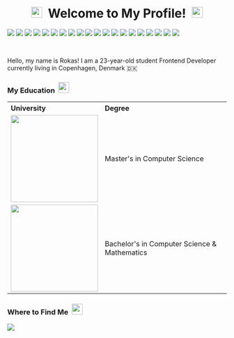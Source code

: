 <h1 align="center">
  <img src="https://emojis.slackmojis.com/emojis/images/1660853767/60881/meow_attention.gif?1660853767" width="25" />
  &nbsp;Welcome to My Profile!&nbsp;
  <img src="https://emojis.slackmojis.com/emojis/images/1660853767/60881/meow_attention.gif?1660853767" width="25" />
</h1>

<!-- https://home.aveek.io/GitHub-Profile-Badges/ -->
<p>
  <a href="https://react.dev/"><img src="https://img.shields.io/badge/React-61DAFB.svg?style=for-the-badge&logo=React&logoColor=black" /></a>
  <a href="https://angular.dev/"><img src="https://img.shields.io/badge/Angular-0F0F11.svg?style=for-the-badge&logo=Angular&logoColor=white" /></a>
  <a href="https://nextjs.org/"><img src="https://img.shields.io/badge/Next.js-000000.svg?style=for-the-badge&logo=nextdotjs&logoColor=white" /></a>
  <a href="https://www.typescriptlang.org/"><img src="https://img.shields.io/badge/TypeScript-3178C6.svg?style=for-the-badge&logo=TypeScript&logoColor=white" /></a>
  <a href="https://developer.mozilla.org/en-US/docs/Web/HTML"><img src="https://img.shields.io/badge/HTML5-E34F26.svg?style=for-the-badge&logo=HTML5&logoColor=white" /></a>
  <a href="https://developer.mozilla.org/en-US/docs/Web/JavaScript"><img src="https://img.shields.io/badge/JavaScript-F7DF1E.svg?style=for-the-badge&logo=JavaScript&logoColor=black" /></a>
  <a href="https://developer.mozilla.org/en-US/docs/Web/CSS"><img src="https://img.shields.io/badge/CSS3-1572B6.svg?style=for-the-badge&logo=CSS3&logoColor=white" /></a>
  <a href="https://tailwindcss.com/"><img src="https://img.shields.io/badge/Tailwind%20CSS-06B6D4.svg?style=for-the-badge&logo=Tailwind-CSS&logoColor=white" /></a>
  <a href="https://www.datocms.com/"><img src="https://img.shields.io/badge/DatoCMS-FF7751.svg?style=for-the-badge&logo=DatoCMS&logoColor=white"/></a>
  <a href="https://sass-lang.com/"><img src="https://img.shields.io/badge/Sass-CC6699.svg?style=for-the-badge&logo=Sass&logoColor=white" /></a>
  <a href="https://nodejs.org/en"><img src="https://img.shields.io/badge/Node.js-5FA04E.svg?style=for-the-badge&logo=nodedotjs&logoColor=white" /></a>
  <a href="https://www.docker.com/"><img src="https://img.shields.io/badge/Docker-2496ED.svg?style=for-the-badge&logo=Docker&logoColor=white" /></a>
  <a href="https://git-scm.com/"><img src="https://img.shields.io/badge/Git-F05032.svg?style=for-the-badge&logo=Git&logoColor=white" /></a>
  <a href="https://www.digitalocean.com/"><img src="https://img.shields.io/badge/DigitalOcean-0080FF.svg?style=for-the-badge&logo=DigitalOcean&logoColor=white" /></a>
  <a href="https://www.heroku.com/"><img src="https://img.shields.io/badge/Heroku-430098.svg?style=for-the-badge&logo=Heroku&logoColor=white" /></a>
  <a href="https://redux.js.org/"><img src="https://img.shields.io/badge/Redux-764ABC.svg?style=for-the-badge&logo=Redux&logoColor=white" /></a>
  <a href="https://www.postgresql.org/"><img src="https://img.shields.io/badge/PostgreSQL-4169E1.svg?style=for-the-badge&logo=PostgreSQL&logoColor=white" /></a>
  <a href="https://go.dev/"><img src="https://img.shields.io/badge/Go-00ADD8.svg?style=for-the-badge&logo=Go&logoColor=white" /></a>
  <a href="https://www.scala-lang.org/"><img src="https://img.shields.io/badge/Scala-DC322F.svg?style=for-the-badge&logo=Scala&logoColor=white" /></a>
  <a href="https://www.python.org/"><img src="https://img.shields.io/badge/Python-3776AB.svg?style=for-the-badge&logo=Python&logoColor=white" /></a>
</p>

<br />

Hello, my name is Rokas! I am a 23-year-old student Frontend Developer currently living in Copenhagen, Denmark 🇩🇰

<h3>My Education &nbsp;<img src="https://emojis.slackmojis.com/emojis/images/1643515023/10521/meow_code.gif?1643515023" width="25" /></h3>

<table>
  <tr>
    <th align="left">University</th>
    <th align="left">Degree</th>
  </tr>
  <tr>
    <td><a target="_blank" href="https://en.itu.dk/"><img width="200" src="https://itu.dk/-/media/DK/Om-ITU/Presse/ITU-Logoer/ITU_logo_CPH_UK-jpg.jpg" /></a></td>
    <td>Master's in Computer Science</td>
  </tr>
  <tr>
    <td><a target="_blank" href="https://ruc.dk/en"><img width="200" src="https://ruc.dk/sites/default/files/2017-05/ruc_logo_download_en.png" /></a></td>
    <td>Bachelor's in Computer Science & Mathematics</td>
  </tr>
</table>

<!-- <img src="https://github-readme-stats.vercel.app/api/top-langs/?username=rokaskasperavicius&hide=jupyter%20notebook&layout=compact&theme=dark&hide_border=true" /> -->

<h3>Where to Find Me &nbsp;<img src="https://emojis.slackmojis.com/emojis/images/1643516091/21142/meow_bongotap.gif?1643516091" width="25" /></h3>

<a href="https://www.linkedin.com/in/rokaskasperavicius/" target="_blank">
  <img src="https://img.shields.io/badge/LinkedIn-0A66C2.svg?style=for-the-badge&logo=LinkedIn&logoColor=white" />
</a>
